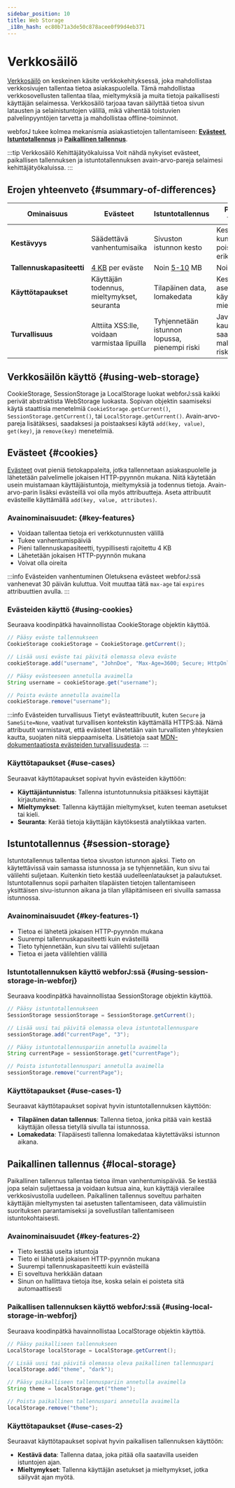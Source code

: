 ```yaml
---
sidebar_position: 10
title: Web Storage
_i18n_hash: ec80b71a3de50c878acee0f99d4eb371
---
```

<!-- vale off -->
# Verkkosäilö <DocChip chip='since' label='23.06' />
<!-- vale on -->

[Verkkosäilö](https://developer.mozilla.org/en-US/docs/Web/API/Web_Storage_API) on keskeinen käsite verkkokehityksessä, joka mahdollistaa verkkosivujen tallentaa tietoa asiakaspuolella. Tämä mahdollistaa verkkosovellusten tallentaa tilaa, mieltymyksiä ja muita tietoja paikallisesti käyttäjän selaimessa. Verkkosäilö tarjoaa tavan säilyttää tietoa sivun latausten ja selainistuntojen välillä, mikä vähentää toistuvien palvelinpyyntöjen tarvetta ja mahdollistaa offline-toiminnot.

webforJ tukee kolmea mekanismia asiakastietojen tallentamiseen: [**Evästeet**](#cookies), [**Istuntotallennus**](#session-storage) ja [**Paikallinen tallennus**](#local-storage).

:::tip Verkkosäilö Kehittäjätyökaluissa
Voit nähdä nykyiset evästeet, paikallisen tallennuksen ja istuntotallennuksen avain-arvo-pareja selaimesi kehittäjätyökaluissa.
:::

## Erojen yhteenveto {#summary-of-differences}
| Ominaisuus         | Evästeet                                      | Istuntotallennus                          | Paikallinen tallennus                    |
|--------------------|-----------------------------------------------|------------------------------------------|------------------------------------------|
| **Kestävyys**      | Säädettävä vanhentumisaika                    | Sivuston istunnon kesto                  | Kestävä, kunnes se poistetaan erikseen   |
| **Tallennuskapasiteetti** | [4 KB](https://en.wikipedia.org/wiki/HTTP_cookie#Implementation) per eväste | Noin [5-10](https://en.wikipedia.org/wiki/Web_storage#Storage_size) MB | Noin [5-10](https://en.wikipedia.org/wiki/Web_storage#Storage_size) MB |
| **Käyttötapaukset**| Käyttäjän todennus, mieltymykset, seuranta    | Tilapäinen data, lomakedata             | Kestäviä asetuksia, käyttäjän mieltymyksiä |
| **Turvallisuus**   | Alttiita XSS:lle, voidaan varmistaa lipuilla | Tyhjennetään istunnon lopussa, pienempi riski | JavaScriptin kautta saavutettavissa, mahdollinen riski |

## Verkkosäilön käyttö {#using-web-storage}
<JavadocLink type="foundation" location="com/webforj/webstorage/CookieStorage" code='true'>CookieStorage</JavadocLink>, <JavadocLink type="foundation" location="com/webforj/webstorage/SessionStorage" code='true'>SessionStorage</JavadocLink> ja <JavadocLink type="foundation" location="com/webforj/webstorage/LocalStorage" code='true'>LocalStorage</JavadocLink> luokat webforJ:ssä kaikki perivät abstraktista <JavadocLink type="foundation" location="com/webforj/webstorage/WebStorage" code='true'>WebStorage</JavadocLink> luokasta. Sopivan objektin saamiseksi käytä staattisia menetelmiä `CookieStorage.getCurrent()`, `SessionStorage.getCurrent()`, tai `LocalStorage.getCurrent()`. Avain-arvo-pareja lisätäksesi, saadaksesi ja poistaaksesi käytä `add(key, value)`, `get(key)`, ja `remove(key)` menetelmiä.

## Evästeet {#cookies}
[Evästeet](https://developer.mozilla.org/en-US/docs/Web/HTTP/Cookies) ovat pieniä tietokappaleita, jotka tallennetaan asiakaspuolelle ja lähetetään palvelimelle jokaisen HTTP-pyynnön mukana. Niitä käytetään usein muistamaan käyttäjäistuntoja, mieltymyksiä ja todennus tietoja. Avain-arvo-parin lisäksi evästeillä voi olla myös attribuutteja. Aseta attribuutit evästeille käyttämällä `add(key, value, attributes)`.

### Avainominaisuudet: {#key-features}
- Voidaan tallentaa tietoja eri verkkotunnusten välillä
- Tukee vanhentumispäiviä
- Pieni tallennuskapasiteetti, tyypillisesti rajoitettu 4 KB
- Lähetetään jokaisen HTTP-pyynnön mukana
- Voivat olla oireita

:::info Evästeiden vanhentuminen
Oletuksena evästeet webforJ:ssä vanhenevat 30 päivän kuluttua. Voit muuttaa tätä `max-age` tai `expires` attribuuttien avulla.
:::

### Evästeiden käyttö {#using-cookies}

Seuraava koodinpätkä havainnollistaa <JavadocLink type="foundation" location="com/webforj/webstorage/CookieStorage" code='true'>CookieStorage</JavadocLink> objektin käyttöä.

```java
// Pääsy eväste tallennukseen
CookieStorage cookieStorage = CookieStorage.getCurrent();

// Lisää uusi eväste tai päivitä olemassa oleva eväste
cookieStorage.add("username", "JohnDoe", "Max-Age=3600; Secure; HttpOnly");

// Pääsy evästeeseen annetulla avaimella
String username = cookieStorage.get("username");

// Poista eväste annetulla avaimella
cookieStorage.remove("username");
```
:::info Evästeiden turvallisuus
Tietyt evästeattribuutit, kuten `Secure` ja `SameSite=None`, vaativat turvallisen kontekstin käyttämällä HTTPS:ää. Nämä attribuutit varmistavat, että evästeet lähetetään vain turvallisten yhteyksien kautta, suojaten niitä sieppaamiselta. Lisätietoja saat [MDN-dokumentaatiosta evästeiden turvallisuudesta](https://developer.mozilla.org/en-US/docs/Web/HTTP/Cookies#security).
:::

### Käyttötapaukset {#use-cases}
Seuraavat käyttötapaukset sopivat hyvin evästeiden käyttöön:

- **Käyttäjäntunnistus**: Tallenna istuntotunnuksia pitääksesi käyttäjät kirjautuneina.
- **Mieltymykset**: Tallenna käyttäjän mieltymykset, kuten teeman asetukset tai kieli.
- **Seuranta**: Kerää tietoja käyttäjän käytöksestä analytiikkaa varten.

## Istuntotallennus {#session-storage}
Istuntotallennus tallentaa tietoa sivuston istunnon ajaksi. Tieto on käytettävissä vain samassa istunnossa ja se tyhjennetään, kun sivu tai välilehti suljetaan. Kuitenkin tieto kestää uudelleenlataukset ja palautukset. Istuntotallennus sopii parhaiten tilapäisten tietojen tallentamiseen yksittäisen sivu-istunnon aikana ja tilan ylläpitämiseen eri sivuilla samassa istunnossa.

### Avainominaisuudet {#key-features-1}
- Tietoa ei lähetetä jokaisen HTTP-pyynnön mukana
- Suurempi tallennuskapasiteetti kuin evästeillä
- Tieto tyhjennetään, kun sivu tai välilehti suljetaan
- Tietoa ei jaeta välilehtien välillä

### Istuntotallennuksen käyttö webforJ:ssä {#using-session-storage-in-webforj}

Seuraava koodinpätkä havainnollistaa <JavadocLink type="foundation" location="com/webforj/webstorage/SessionStorage" code='true'>SessionStorage</JavadocLink> objektin käyttöä.

```java
// Pääsy istuntotallennukseen
SessionStorage sessionStorage = SessionStorage.getCurrent();

// Lisää uusi tai päivitä olemassa oleva istuntotallennuspare
sessionStorage.add("currentPage", "3");

// Pääsy istuntotallennuspariin annetulla avaimella
String currentPage = sessionStorage.get("currentPage");

// Poista istuntotallennuspari annetulla avaimella
sessionStorage.remove("currentPage");
```

### Käyttötapaukset {#use-cases-1}
Seuraavat käyttötapaukset sopivat hyvin istuntotallennuksen käyttöön:

- **Tilapäinen datan tallennus**: Tallenna tietoa, jonka pitää vain kestää käyttäjän ollessa tietyllä sivulla tai istunnossa.
- **Lomakedata**: Tilapäisesti tallenna lomakedataa käytettäväksi istunnon aikana.

## Paikallinen tallennus {#local-storage}
Paikallinen tallennus tallentaa tietoa ilman vanhentumispäivää. Se kestää jopa selain suljettaessa ja voidaan kutsua aina, kun käyttäjä vierailee verkkosivustolla uudelleen. Paikallinen tallennus soveltuu parhaiten käyttäjän mieltymysten tai asetusten tallentamiseen, data välimuistiin suorituksen parantamiseksi ja sovellustilan tallentamiseen istuntokohtaisesti.

### Avainominaisuudet {#key-features-2}
- Tieto kestää useita istuntoja
- Tieto ei lähetetä jokaisen HTTP-pyynnön mukana
- Suurempi tallennuskapasiteetti kuin evästeillä
- Ei soveltuva herkkään dataan
- Sinun on hallittava tietoja itse, koska selain ei poisteta sitä automaattisesti

### Paikallisen tallennuksen käyttö webforJ:ssä {#using-local-storage-in-webforj}

Seuraava koodinpätkä havainnollistaa <JavadocLink type="foundation" location="com/webforj/webstorage/LocalStorage" code='true'>LocalStorage</JavadocLink> objektin käyttöä.

```java
// Pääsy paikalliseen tallennukseen
LocalStorage localStorage = LocalStorage.getCurrent();

// Lisää uusi tai päivitä olemassa oleva paikallinen tallennuspari
localStorage.add("theme", "dark");

// Pääsy paikalliseen tallennuspariin annetulla avaimella
String theme = localStorage.get("theme");

// Poista paikallinen tallennuspari annetulla avaimella
localStorage.remove("theme");
```

### Käyttötapaukset {#use-cases-2}
Seuraavat käyttötapaukset sopivat hyvin paikallisen tallennuksen käyttöön:

- **Kestävä data**: Tallenna dataa, joka pitää olla saatavilla useiden istuntojen ajan.
- **Mieltymykset**: Tallenna käyttäjän asetukset ja mieltymykset, jotka säilyvät ajan myötä.
